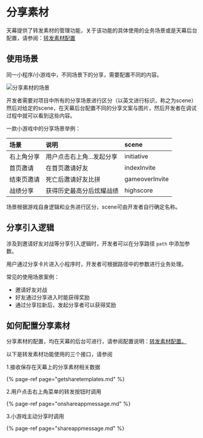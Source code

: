 # 分享素材

天幕提供了转发素材的管理功能，关于该功能的具体使用的业务场景或是天幕后台配置，请参阅：[转发素材配置](../../main-features/sharing-management.md)

## 使用**场景**

同一小程序/小游戏中，不同场景下的分享，需要配置不同的内容。

![&#x5206;&#x4EAB;&#x7D20;&#x6750;&#x7684;&#x573A;&#x666F;](https://cdn.kuaiyugo.com/plat/cms/plat/2019-02-20_4d8e3760-34bd-11e9-8a41-695d0962f26d.png)

开发者需要对项目中所有的分享场景进行区分（以英文进行标识，称之为scene）然后对给定的scene，在天幕后台配置不同的分享文案与图片，然后开发者在调试过程中就可以看到这些内容。

一款小游戏中的分享场景举例：

| 场景 | 说明 | scene |
| :--- | :--- | :--- |
| 右上角分享 | 用户点击右上角...发起分享 | initiative |
| 首页邀请 | 在首页邀请好友 | indexInvite |
| 结束页邀请 | 死亡后邀请好友比拼 | gameoverInvite |
| 战绩分享 | 获得历史最高分后炫耀战绩 | highscore |

场景根据游戏自身逻辑和业务进行区分，scene可由开发者自行确定名称。

## **分享引入逻辑**

涉及到邀请好友对战等分享引入逻辑时，开发者可以在分享路径 `path` 中添加参数。

用户通过分享卡片进入小程序时，开发者可根据路径中的参数进行业务处理。

常见的使用场景案例：

* 邀请好友对战
* 好友通过分享进入时能获得奖励
* 通过分享拉新后，发起分享者可以获得奖励

## **如何配置分享素材**

分享素材的配置，均在天幕的后台可进行，请参阅配置说明：[转发素材配置。](../../main-features/sharing-management.md)

以下是转发素材功能使用的三个接口，请参阅

1.接收保存在天幕上的分享素材相关数据

{% page-ref page="getsharetemplates.md" %}

2.用户点击右上角菜单的转发按钮时调用

{% page-ref page="onshareappmessage.md" %}

3.小游戏主动分享时调用

{% page-ref page="shareappmessage.md" %}

